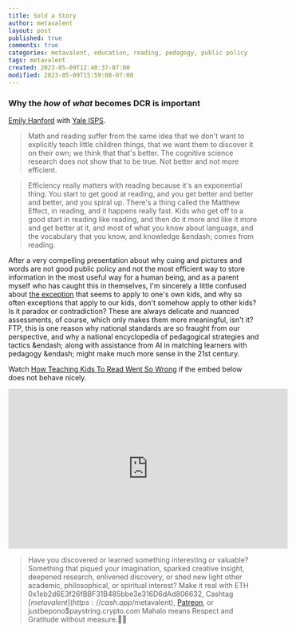 ```yaml
---
title: Sold a Story
author: metavalent
layout: post
published: true
comments: true
categories: metavalent, education, reading, pedagogy, public policy
tags: metavalent
created: 2023-05-09T12:40:37-07:00
modified: 2023-05-09T15:59:08-07:00
---
```


### Why the *how* of *what* becomes DCR is important

[Emily Hanford](https://apmreports.org/reading) with [Yale ISPS](https://isps.yale.edu/).

> Math and reading suffer from the same idea that we don't want to explicitly teach little children things, that we want them to discover it on their own; we think that that's better. The cognitive science research does not show that to be true. Not better and not more efficient.

> Efficiency really matters with reading because it's an exponential thing. You start to get good at reading, and you get better and better and better, and you spiral up. There's a thing called the Matthew Effect, in reading, and it happens really fast. Kids who get off to a good start in reading like reading, and then do it more and like it more and get better at it, and most of what you know about language, and the vocabulary that you know, and knowledge &endash; comes from reading.

After a very compelling presentation about why cuing and pictures and words are not good public policy and not the most efficient way to store information in the most useful way for a human being, and as a parent myself who has caught this in themselves, I'm sincerely a little confused about [the exception](https://youtu.be/TlRsxy2GF2c?t=1h8m8s) that seems to apply to one's own kids, and why so often exceptions that apply to our kids, don't somehow apply to other kids? Is it paradox or contradiction? These are always delicate and nuanced assessments, of course, which only makes them more meaningful, isn't it? FTP, this is one reason why national standards are so fraught from our perspective, and why a national encyclopedia of pedagogical strategies and tactics &endash; along with assistance from AI in matching learners with pedagogy &endash; might make much more sense in the 21st century. 

Watch [How Teaching Kids To Read Went So Wrong](https://youtu.be/TlRsxy2GF2c) if the embed below does not behave nicely. 

<!-- YouTube Player -->
<iframe id="ytplayer" type="text/html" loading="lazy" width="560" height="320"
  src="https://www.youtube.com/embed/TlRsxy2GF2c?autoplay=1"
  frameborder="0"></iframe>
  

<!-- For custom thumbnail
![alt text](/assets/images/image.jpg "title")
-->

<p></p>
<p></p>
<p></p>

> Have you discovered or learned something interesting or valuable? Something that piqued your imagination, sparked creative insight, deepened research, enlivened discovery, or shed new light other academic, philosophical, or spiritual interest? Make it real with ETH 0x1eb2d6E3f26fBBF31B485bbe3e316D6dAd806632, Cashtag [$metavalent](https://cash.app/$metavalent), [Patreon](https://patreon.com/metavalent), or justbepono$paystring.crypto.com Mahalo means Respect and Gratitude without measure.🙏🏼

